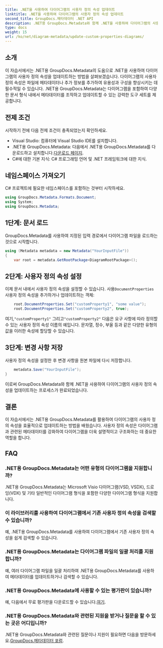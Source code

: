 ```yaml
---
title: .NET을 사용하여 다이어그램의 사용자 정의 속성 업데이트
linktitle: .NET을 사용하여 다이어그램의 사용자 정의 속성 업데이트
second_title: GroupDocs.메타데이터 .NET API
description: .NET용 GroupDocs.Metadata와 함께 .NET을 사용하여 다이어그램의 사용자 정의 속성을 업데이트하는 방법을 알아보세요. 메타데이터를 쉽게 향상하세요.
type: docs
weight: 15
url: /ko/net/diagram-metadata/update-custom-properties-diagrams/
---
```

## 소개
이 자습서에서는 .NET용 GroupDocs.Metadata의 도움으로 .NET을 사용하여 다이어그램의 사용자 정의 속성을 업데이트하는 방법을 살펴보겠습니다. 다이어그램의 사용자 정의 속성은 파일에 메타데이터나 추가 정보를 추가하여 유용성과 구성을 향상시키는 데 필수적일 수 있습니다. .NET용 GroupDocs.Metadata는 다이어그램을 포함하여 다양한 문서 형식 내에서 메타데이터를 조작하고 업데이트할 수 있는 강력한 도구 세트를 제공합니다.
## 전제 조건
시작하기 전에 다음 전제 조건이 충족되었는지 확인하세요.
- Visual Studio: 컴퓨터에 Visual Studio IDE를 설치합니다.
-  .NET용 GroupDocs.Metadata: 다음에서 .NET용 GroupDocs.Metadata를 다운로드하고 설치합니다.[다운로드 페이지](https://releases.groupdocs.com/metadata/net/).
- C#에 대한 기본 지식: C# 프로그래밍 언어 및 .NET 프레임워크에 대한 지식.

## 네임스페이스 가져오기
C# 프로젝트에 필요한 네임스페이스를 포함하는 것부터 시작하세요.
```csharp
using GroupDocs.Metadata.Formats.Document;
using System;
using GroupDocs.Metadata;
```
## 1단계: 문서 로드
GroupDocs.Metadata를 사용하여 지정된 입력 경로에서 다이어그램 파일을 로드하는 것으로 시작합니다.
```csharp
using (Metadata metadata = new Metadata("YourInputFile"))
{
    var root = metadata.GetRootPackage<DiagramRootPackage>();
```
## 2단계: 사용자 정의 속성 설정
 이제 문서 내에서 사용자 정의 속성을 설정할 수 있습니다. 사용`DocumentProperties` 사용자 정의 속성을 추가하거나 업데이트하는 객체:
```csharp
    root.DocumentProperties.Set("customProperty1", "some value");
    root.DocumentProperties.Set("customProperty2", true);
```
 여기,`"customProperty1"` 그리고`"customProperty2"` 다음은 요구 사항에 따라 정의할 수 있는 사용자 정의 속성 이름의 예입니다. 문자열, 정수, 부울 등과 같은 다양한 유형의 값을 이러한 속성에 할당할 수 있습니다.
## 3단계: 변경 사항 저장
사용자 정의 속성을 설정한 후 변경 사항을 원본 파일에 다시 저장합니다.
```csharp
    metadata.Save("YourInputFile");
}
```
이로써 GroupDocs.Metadata와 함께 .NET을 사용하여 다이어그램의 사용자 정의 속성을 업데이트하는 프로세스가 완료되었습니다.

## 결론
이 자습서에서는 .NET용 GroupDocs.Metadata를 활용하여 다이어그램의 사용자 정의 속성을 효율적으로 업데이트하는 방법을 배웠습니다. 사용자 정의 속성은 다이어그램과 관련된 메타데이터를 강화하여 다이어그램을 더욱 설명적이고 구조화하는 데 중요한 역할을 합니다.

## FAQ
### .NET용 GroupDocs.Metadata는 어떤 유형의 다이어그램을 지원합니까?
.NET용 GroupDocs.Metadata는 Microsoft Visio 다이어그램(VSD, VSDX), 드로잉(VDX) 및 기타 일반적인 다이어그램 형식을 포함한 다양한 다이어그램 형식을 지원합니다.
### 이 라이브러리를 사용하여 다이어그램에서 기존 사용자 정의 속성을 검색할 수 있습니까?
예, .NET용 GroupDocs.Metadata를 사용하여 다이어그램에서 기존 사용자 정의 속성을 쉽게 검색할 수 있습니다.
### .NET용 GroupDocs.Metadata는 다이어그램 파일의 일괄 처리를 지원합니까?
예, 여러 다이어그램 파일을 일괄 처리하여 .NET용 GroupDocs.Metadata를 사용하여 메타데이터를 업데이트하거나 검색할 수 있습니다.
### .NET용 GroupDocs.Metadata에 사용할 수 있는 평가판이 있습니까?
 예, 다음에서 무료 평가판을 다운로드할 수 있습니다.[여기](https://releases.groupdocs.com/).
### .NET용 GroupDocs.Metadata와 관련된 지원을 받거나 질문을 할 수 있는 곳은 어디입니까?
 .NET용 GroupDocs.Metadata와 관련된 질문이나 지원이 필요하면 다음을 방문하세요.[GroupDocs.메타데이터 포럼](https://forum.groupdocs.com/c/metadata/14).